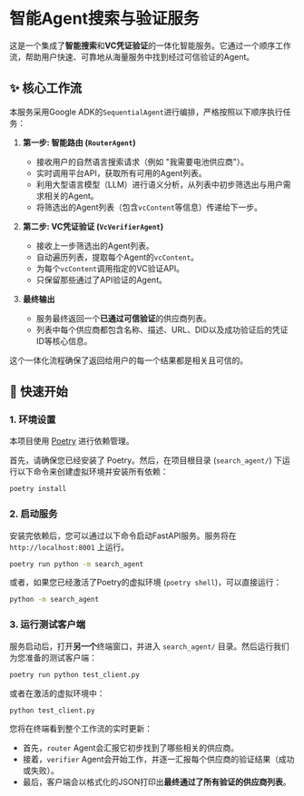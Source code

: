 # 智能Agent搜索与验证服务

这是一个集成了**智能搜索**和**VC凭证验证**的一体化智能服务。它通过一个顺序工作流，帮助用户快速、可靠地从海量服务中找到经过可信验证的Agent。

## ✨ 核心工作流

本服务采用Google ADK的`SequentialAgent`进行编排，严格按照以下顺序执行任务：

1.  **第一步: 智能路由 (`RouterAgent`)**
    -   接收用户的自然语言搜索请求（例如 "我需要电池供应商"）。
    -   实时调用平台API，获取所有可用的Agent列表。
    -   利用大型语言模型（LLM）进行语义分析，从列表中初步筛选出与用户需求相关的Agent。
    -   将筛选出的Agent列表（包含`vcContent`等信息）传递给下一步。

2.  **第二步: VC凭证验证 (`VcVerifierAgent`)**
    -   接收上一步筛选出的Agent列表。
    -   自动遍历列表，提取每个Agent的`vcContent`。
    -   为每个`vcContent`调用指定的VC验证API。
    -   只保留那些通过了API验证的Agent。

3.  **最终输出**
    -   服务最终返回一个**已通过可信验证**的供应商列表。
    -   列表中每个供应商都包含名称、描述、URL、DID以及成功验证后的凭证ID等核心信息。

这个一体化流程确保了返回给用户的每一个结果都是相关且可信的。

## 🚀 快速开始

### 1. 环境设置

本项目使用 [Poetry](https://python-poetry.org/) 进行依赖管理。

首先，请确保您已经安装了 Poetry。然后，在项目根目录 (`search_agent/`) 下运行以下命令来创建虚拟环境并安装所有依赖：

```bash
poetry install
```

### 2. 启动服务

安装完依赖后，您可以通过以下命令启动FastAPI服务。服务将在 `http://localhost:8001` 上运行。

```bash
poetry run python -m search_agent
```

或者，如果您已经激活了Poetry的虚拟环境 (`poetry shell`)，可以直接运行：

```bash
python -m search_agent
```

### 3. 运行测试客户端

服务启动后，打开**另一个**终端窗口，并进入 `search_agent/` 目录。然后运行我们为您准备的测试客户端：

```bash
poetry run python test_client.py
```

或者在激活的虚拟环境中：

```bash
python test_client.py
```

您将在终端看到整个工作流的实时更新：
- 首先，`router` Agent会汇报它初步找到了哪些相关的供应商。
- 接着，`verifier` Agent会开始工作，并逐一汇报每个供应商的验证结果（成功或失败）。
- 最后，客户端会以格式化的JSON打印出**最终通过了所有验证的供应商列表**。

